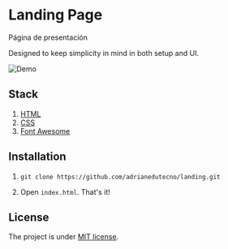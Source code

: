 # Landing Page

Página de presentación

Designed to keep simplicity in mind in both setup and UI.

![Demo](./img/presentacion.jpg)

## Stack

1. [HTML](https://developer.mozilla.org/en-US/docs/Web/HTML)
2. [CSS](https://developer.mozilla.org/en-US/docs/Web/CSS)
3. [Font Awesome](https://fontawesome.com/)
 
## Installation

1. `git clone https://github.com/adrianedutecno/landing.git`

2. Open `index.html`. That's it!

## License

The project is under [MIT license](https://choosealicense.com/licenses/mit/).